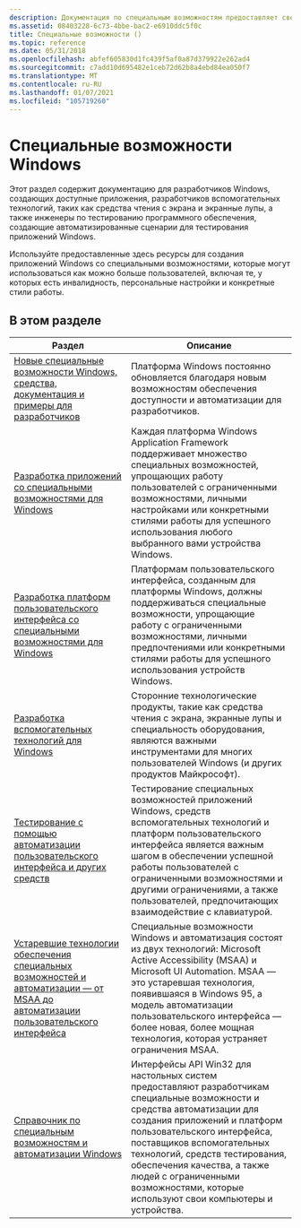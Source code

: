 ```yaml
---
description: Документация по специальным возможностям предоставляет сведения для разработчиков, которые хотят создавать приложения на основе Windows, которые могут использоваться как можно больше пользователей, в том числе с нарушениями или ограниченными возможностями.
ms.assetid: 08403228-6c73-4bbe-bac2-e6910ddc5f0c
title: Специальные возможности ()
ms.topic: reference
ms.date: 05/31/2018
ms.openlocfilehash: abfef605830d1fc439f5af0a87d379922e262ad4
ms.sourcegitcommit: c7add10d695482e1ceb72d62b8a4ebd84ea050f7
ms.translationtype: MT
ms.contentlocale: ru-RU
ms.lasthandoff: 01/07/2021
ms.locfileid: "105719260"
---
```

# <a name="windows-accessibility"></a>Специальные возможности Windows

Этот раздел содержит документацию для разработчиков Windows, создающих доступные приложения, разработчиков вспомогательных технологий, таких как средства чтения с экрана и экранные лупы, а также инженеры по тестированию программного обеспечения, создающие автоматизированные сценарии для тестирования приложений Windows.

Используйте предоставленные здесь ресурсы для создания приложений Windows со специальными возможностями, которые могут использоваться как можно больше пользователей, включая те, у которых есть инвалидность, персональные настройки и конкретные стили работы.

## <a name="in-this-section"></a>В этом разделе

| Раздел | Описание |
|-|-|
| [Новые специальные возможности Windows, средства, документация и примеры для разработчиков](accessibility-whatsnew.md) | Платформа Windows постоянно обновляется благодаря новым возможностям обеспечения доступности и автоматизации для разработчиков. |
| [Разработка приложений со специальными возможностями для Windows](accessibility-appdev.md) | Каждая платформа Windows Application Framework поддерживает множество специальных возможностей, упрощающих работу пользователей с ограниченными возможностями, личными настройками или конкретными стилями работы для успешного использования любого выбранного вами устройства Windows. |
| [Разработка платформ пользовательского интерфейса со специальными возможностями для Windows](accessibility-uiframeworkdev.md) | Платформам пользовательского интерфейса, созданным для платформы Windows, должны поддерживаться специальные возможности, упрощающие работу с ограниченными возможностями, личными предпочтениями или конкретными стилями работы для успешного использования устройств Windows. |
| [Разработка вспомогательных технологий для Windows](accessibility-atdev.md) | Сторонние технологические продукты, такие как средства чтения с экрана, экранные лупы и специальность оборудования, являются важными инструментами для многих пользователей Windows (и других продуктов Майкрософт). |
| [Тестирование с помощью автоматизации пользовательского интерфейса и других средств](accessibility-testwithuia.md) | Тестирование специальных возможностей приложений Windows, средств вспомогательных технологий и платформ пользовательского интерфейса является важным шагом в обеспечении успешной работы пользователей с ограниченными возможностями и другими ограничениями, а также пользователей, предпочитающих взаимодействие с клавиатурой. |
| [Устаревшие технологии обеспечения специальных возможностей и автоматизации — от MSAA до автоматизации пользовательского интерфейса](accessibility-legacy.md) | Специальные возможности Windows и автоматизация состоят из двух технологий: Microsoft Active Accessibility (MSAA) и Microsoft UI Automation. MSAA — это устаревшая технология, появившаяся в Windows 95, а модель автоматизации пользовательского интерфейса — более новая, более мощная технология, которая устраняет ограничения MSAA. |
| [Справочник по специальным возможностям и автоматизации Windows](../winauto/about-windows-accessibility-features.md) | Интерфейсы API Win32 для настольных систем предоставляют разработчикам специальные возможности и средства автоматизации для создания приложений и платформ пользовательского интерфейса, поставщиков вспомогательных технологий, средств тестирования, обеспечения качества, а также людей с ограниченными возможностями, которые используют свои компьютеры и устройства. |

